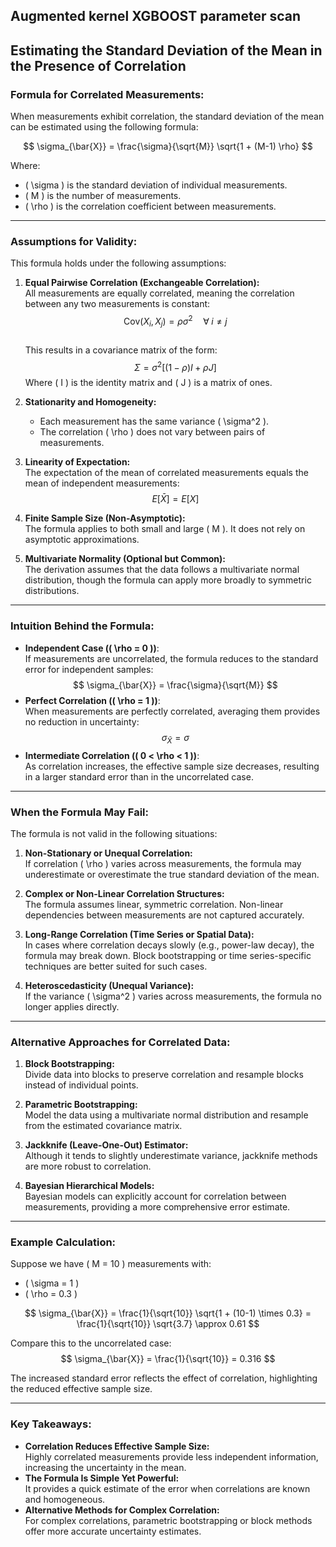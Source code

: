 ## Augmented kernel XGBOOST  parameter scan

## Estimating the Standard Deviation of the Mean in the Presence of Correlation

### Formula for Correlated Measurements:
When measurements exhibit correlation, the standard deviation of the mean can be estimated using the following formula:

$$
\sigma_{\bar{X}} = \frac{\sigma}{\sqrt{M}} \sqrt{1 + (M-1) \rho}
$$

Where:
- \( \sigma \) is the standard deviation of individual measurements.
- \( M \) is the number of measurements.
- \( \rho \) is the correlation coefficient between measurements.

---

### Assumptions for Validity:
This formula holds under the following assumptions:

1. **Equal Pairwise Correlation (Exchangeable Correlation):**  
   All measurements are equally correlated, meaning the correlation between any two measurements is constant:  
   $$
   \text{Cov}(X_i, X_j) = \rho \sigma^2 \quad \forall \; i \neq j
   $$  
   This results in a covariance matrix of the form:
   $$
   \Sigma = \sigma^2 \left[(1 - \rho) I + \rho J \right]
   $$
   Where \( I \) is the identity matrix and \( J \) is a matrix of ones.

2. **Stationarity and Homogeneity:**
    - Each measurement has the same variance \( \sigma^2 \).
    - The correlation \( \rho \) does not vary between pairs of measurements.

3. **Linearity of Expectation:**  
   The expectation of the mean of correlated measurements equals the mean of independent measurements:
   $$
   E[\bar{X}] = E[X]
   $$

4. **Finite Sample Size (Non-Asymptotic):**  
   The formula applies to both small and large \( M \). It does not rely on asymptotic approximations.

5. **Multivariate Normality (Optional but Common):**  
   The derivation assumes that the data follows a multivariate normal distribution, though the formula can apply more broadly to symmetric distributions.

---

### Intuition Behind the Formula:
- **Independent Case (\( \rho = 0 \))**:  
  If measurements are uncorrelated, the formula reduces to the standard error for independent samples:  
  $$
  \sigma_{\bar{X}} = \frac{\sigma}{\sqrt{M}}
  $$
- **Perfect Correlation (\( \rho = 1 \))**:  
  When measurements are perfectly correlated, averaging them provides no reduction in uncertainty:  
  $$
  \sigma_{\bar{X}} = \sigma
  $$
- **Intermediate Correlation (\( 0 < \rho < 1 \))**:  
  As correlation increases, the effective sample size decreases, resulting in a larger standard error than in the uncorrelated case.

---

### When the Formula May Fail:
The formula is not valid in the following situations:

1. **Non-Stationary or Unequal Correlation:**  
   If correlation \( \rho \) varies across measurements, the formula may underestimate or overestimate the true standard deviation of the mean.

2. **Complex or Non-Linear Correlation Structures:**  
   The formula assumes linear, symmetric correlation. Non-linear dependencies between measurements are not captured accurately.

3. **Long-Range Correlation (Time Series or Spatial Data):**  
   In cases where correlation decays slowly (e.g., power-law decay), the formula may break down. Block bootstrapping or time series-specific techniques are better suited for such cases.

4. **Heteroscedasticity (Unequal Variance):**  
   If the variance \( \sigma^2 \) varies across measurements, the formula no longer applies directly.

---

### Alternative Approaches for Correlated Data:
1. **Block Bootstrapping:**  
   Divide data into blocks to preserve correlation and resample blocks instead of individual points.

2. **Parametric Bootstrapping:**  
   Model the data using a multivariate normal distribution and resample from the estimated covariance matrix.

3. **Jackknife (Leave-One-Out) Estimator:**  
   Although it tends to slightly underestimate variance, jackknife methods are more robust to correlation.

4. **Bayesian Hierarchical Models:**  
   Bayesian models can explicitly account for correlation between measurements, providing a more comprehensive error estimate.

---

### Example Calculation:
Suppose we have \( M = 10 \) measurements with:
- \( \sigma = 1 \)
- \( \rho = 0.3 \)

$$
\sigma_{\bar{X}} = \frac{1}{\sqrt{10}} \sqrt{1 + (10-1) \times 0.3} = \frac{1}{\sqrt{10}} \sqrt{3.7} \approx 0.61
$$

Compare this to the uncorrelated case:
$$
\sigma_{\bar{X}} = \frac{1}{\sqrt{10}} = 0.316
$$

The increased standard error reflects the effect of correlation, highlighting the reduced effective sample size.

---

### Key Takeaways:
- **Correlation Reduces Effective Sample Size:**  
  Highly correlated measurements provide less independent information, increasing the uncertainty in the mean.
- **The Formula Is Simple Yet Powerful:**  
  It provides a quick estimate of the error when correlations are known and homogeneous.
- **Alternative Methods for Complex Correlation:**  
  For complex correlations, parametric bootstrapping or block methods offer more accurate uncertainty estimates.


